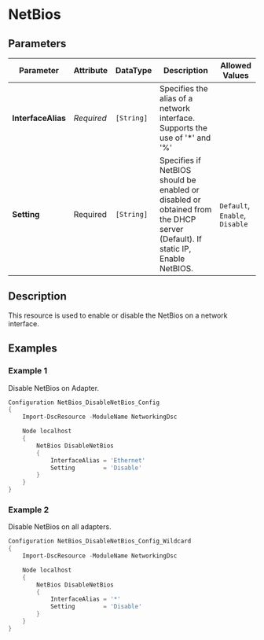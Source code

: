 # NetBios

## Parameters

| Parameter          | Attribute  | DataType   | Description                                                                                                                  | Allowed Values                 |
| ------------------ | ---------- | ---------- | ---------------------------------------------------------------------------------------------------------------------------- | ------------------------------ |
| **InterfaceAlias** | *Required* | `[String]` | Specifies the alias of a network interface. Supports the use of '*' and '%'                                                  |                                |
| **Setting**        | Required   | `[String]` | Specifies if NetBIOS should be enabled or disabled or obtained from the DHCP server (Default). If static IP, Enable NetBIOS. | `Default`, `Enable`, `Disable` |

## Description

This resource is used to enable or disable the NetBios on a network interface.

## Examples

### Example 1

Disable NetBios on Adapter.

```powershell
Configuration NetBios_DisableNetBios_Config
{
    Import-DscResource -ModuleName NetworkingDsc

    Node localhost
    {
        NetBios DisableNetBios
        {
            InterfaceAlias = 'Ethernet'
            Setting        = 'Disable'
        }
    }
}
```

### Example 2

Disable NetBios on all adapters.

```powershell
Configuration NetBios_DisableNetBios_Config_Wildcard
{
    Import-DscResource -ModuleName NetworkingDsc

    Node localhost
    {
        NetBios DisableNetBios
        {
            InterfaceAlias = '*'
            Setting        = 'Disable'
        }
    }
}
```

